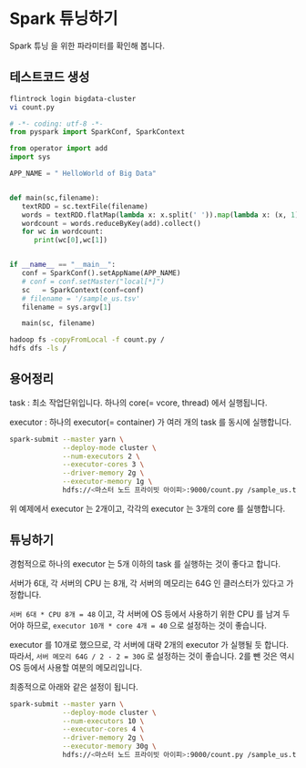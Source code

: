 # Spark 튜닝하기

Spark 튜닝 을 위한 파라미터를 확인해 봅니다.

## 테스트코드 생성

```sh
flintrock login bigdata-cluster
vi count.py
```

```python
# -*- coding: utf-8 -*-
from pyspark import SparkConf, SparkContext

from operator import add
import sys

APP_NAME = " HelloWorld of Big Data"


def main(sc,filename):
   textRDD = sc.textFile(filename)
   words = textRDD.flatMap(lambda x: x.split(' ')).map(lambda x: (x, 1))
   wordcount = words.reduceByKey(add).collect()
   for wc in wordcount:
      print(wc[0],wc[1])


if __name__ == "__main__":
   conf = SparkConf().setAppName(APP_NAME)
   # conf = conf.setMaster("local[*]")
   sc   = SparkContext(conf=conf)
   # filename = '/sample_us.tsv'
   filename = sys.argv[1]

   main(sc, filename)
```

```sh
hadoop fs -copyFromLocal -f count.py /
hdfs dfs -ls /
```

## 용어정리

task : 최소 작업단위입니다. 하나의 core(= vcore, thread) 에서 실행됩니다.

executor : 하나의 executor(= container) 가 여러 개의 task 를 동시에 실행합니다.

```sh
spark-submit --master yarn \
             --deploy-mode cluster \
             --num-executors 2 \
             --executor-cores 3 \
             --driver-memory 2g \
             --executor-memory 1g \
             hdfs://<마스터 노드 프라이빗 아이피>:9000/count.py /sample_us.tsv
```

위 예제에서 executor 는 2개이고, 각각의 executor 는 3개의 core 를 실행합니다.

## 튜닝하기

경험적으로 하나의 executor 는 5개 이하의 task 를 실행하는 것이 좋다고 합니다.

서버가 6대, 각 서버의 CPU 는 8개, 각 서버의 메모리는 64G 인 클러스터가 있다고 가정합니다.

`서버 6대 * CPU 8개 = 48` 이고, 각 서버에 OS 등에서 사용하기 위한 CPU 를 남겨 두어야 하므로, `executor 10개 * core 4개 = 40` 으로 설정하는 것이 좋습니다.

executor 를 10개로 했으므로, 각 서버에 대략 2개의 executor 가 실행될 듯 합니다. 따라서, `서버 메모리 64G / 2 - 2 = 30G` 로 설정하는 것이 좋습니다. 2를 뺀 것은 역시 OS 등에서 사용할 여분의 메모리입니다.

최종적으로 아래와 같은 설정이 됩니다.

```sh
spark-submit --master yarn \
             --deploy-mode cluster \
             --num-executors 10 \
             --executor-cores 4 \
             --driver-memory 2g \
             --executor-memory 30g \
             hdfs://<마스터 노드 프라이빗 아이피>:9000/count.py /sample_us.tsv
```
